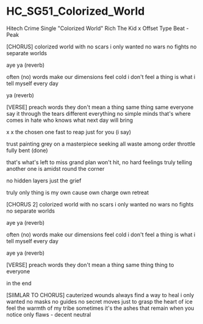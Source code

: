 # HC_SG51_Colorized_World
Hitech Crime Single "Colorized World"
Rich The Kid x Offset Type Beat - Peak

[CHORUS]
colorized world
with no scars
i only wanted
no wars no fights
no separate worlds 

aye ya (reverb)

often (no) words make
our dimensions feel cold
i don't feel a thing
is what i tell myself
every day 

ya (reverb)

[VERSE]
preach words
they don't mean a thing
same thing same 
everyone say it 
through the tears
different everything
no simple minds
that's where
comes in hate
who knows what next 
day will bring





x
x
the chosen one fast to reap
just for you 
(i say)

trust
painting grey
on a masterpiece
seeking all waste
among  order
throttle fully bent (done)

that's what's left to miss 
grand plan won't hit,
no hard feelings
truly telling another 
one is amidst
round the corner

no hidden layers 
just the grief 

truly only thing 
is my own cause
own charge own retreat 

[CHORUS 2]
colorized world
with no scars
i only wanted
no wars no fights
no separate worlds 

aye ya (reverb)

often (no) words make
our dimensions feel cold
i don't feel a thing
is what i tell myself
every day

aye ya (reverb)

[VERSE]
preach words
they don't mean a thing
same thing thing to everyone

in the end

[SIIMLAR TO CHORUS]
cauterized wounds
always find a way to heal
i only wanted
no masks no guides
no secret moves
just to grasp the heart of ice
feel the warmth of my tribe
sometimes it's the ashes
that remain when you notice
only flaws - decent neutral







